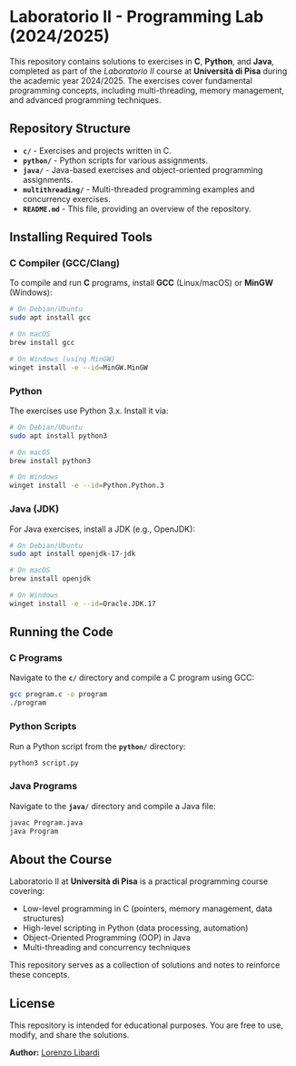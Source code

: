 # Laboratorio II - Programming Lab (2024/2025)

This repository contains solutions to exercises in **C**, **Python**, and **Java**, completed as part of the *Laboratorio II* course at **Università di Pisa** during the academic year 2024/2025. The exercises cover fundamental programming concepts, including multi-threading, memory management, and advanced programming techniques.

## Repository Structure
- **`c/`** - Exercises and projects written in C.
- **`python/`** - Python scripts for various assignments.
- **`java/`** - Java-based exercises and object-oriented programming assignments.
- **`multithreading/`** - Multi-threaded programming examples and concurrency exercises.
- **`README.md`** - This file, providing an overview of the repository.

## Installing Required Tools

### C Compiler (GCC/Clang)
To compile and run **C** programs, install **GCC** (Linux/macOS) or **MinGW** (Windows):

```sh
# On Debian/Ubuntu
sudo apt install gcc  

# On macOS
brew install gcc  

# On Windows (using MinGW)
winget install -e --id=MinGW.MinGW
```

### Python
The exercises use Python 3.x. Install it via:

```sh
# On Debian/Ubuntu
sudo apt install python3  

# On macOS
brew install python3  

# On Windows
winget install -e --id=Python.Python.3
```

### Java (JDK)
For Java exercises, install a JDK (e.g., OpenJDK):

```sh
# On Debian/Ubuntu
sudo apt install openjdk-17-jdk  

# On macOS
brew install openjdk  

# On Windows
winget install -e --id=Oracle.JDK.17
```

## Running the Code
### C Programs
Navigate to the **`c/`** directory and compile a C program using GCC:

```sh
gcc program.c -o program  
./program  
```

### Python Scripts
Run a Python script from the **`python/`** directory:

```sh
python3 script.py  
```

### Java Programs
Navigate to the **`java/`** directory and compile a Java file:

```sh
javac Program.java  
java Program  
```

## About the Course
Laboratorio II at **Università di Pisa** is a practical programming course covering:

- Low-level programming in C (pointers, memory management, data structures)
- High-level scripting in Python (data processing, automation)
- Object-Oriented Programming (OOP) in Java
- Multi-threading and concurrency techniques

This repository serves as a collection of solutions and notes to reinforce these concepts.

## License
This repository is intended for educational purposes. You are free to use, modify, and share the solutions.


**Author:** [Lorenzo Libardi](mailto:lorenzo.libard@icloud.com)
